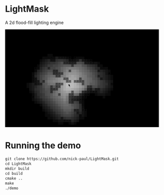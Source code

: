 # LightMask

A 2d flood-fill lighting engine

![Demo](img/light.gif)

# Running the demo

```
git clone https://github.com/nick-paul/LightMask.git
cd LightMask
mkdir build
cd build
cmake ..
make
./demo
```